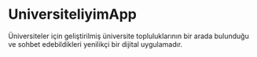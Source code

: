 # UniversiteliyimApp
Üniversiteler için geliştirilmiş üniversite topluluklarının bir arada bulunduğu ve sohbet edebildikleri yenilikçi bir dijital uygulamadır.
